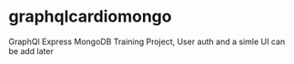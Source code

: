 # graphqlcardiomongo

GraphQl Express MongoDB Training Project, User auth and a simle UI can be add later